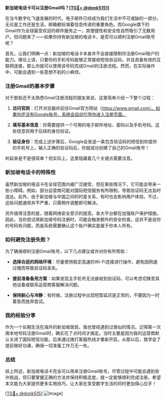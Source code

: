 **新加坡电话卡可以注册Gmail吗？[[TG💪+ @donk5151](https://t.me/s/donk5151)]**

在当今数字化飞速发展的时代，电子邮件已经成为我们生活中不可或缺的一部分。无论是工作还是生活，邮箱都扮演着信息传递的重要角色。而Google旗下的Gmail作为全球最受欢迎的邮件服务之一，其便捷性和安全性自然吸引了无数用户。但问题来了——如果你持有新加坡的电话卡，是否可以顺利注册Gmail账号呢？

首先，让我们明确一点：新加坡的电话卡本身并不会直接限制你注册Gmail账户的能力。理论上讲，只要你的手机号码能够正常接收短信验证码，并且具备有效的互联网连接，那么你就可以使用该号码完成Gmail的注册流程。然而，在实际操作中，可能会遇到一些意想不到的小麻烦。

### 注册Gmail的基本步骤

对于那些还不太熟悉Gmail注册流程的朋友来说，这里简单介绍一下整个过程：

1. **访问官网**：打开浏览器并前往Gmail官方网站（https://www.gmail.com）。如果你还没有Google账号，系统会自动引导你进入注册页面。
   
2. **填写基本信息**：你需要提供一个可用的电子邮件地址、密码以及手机号码。这些信息将用于后续的身份验证。

3. **验证身份**：完成上述步骤后，Google会发送一条包含验证码的短信到你提供的手机号上。输入正确的验证码后，你就成功创建了自己的Gmail账号！

听起来是不是很简单？但实际上，这里隐藏着几个关键点需要注意。

### 新加坡电话卡的特殊性

虽然新加坡的电话卡在全球范围内被广泛接受，但在某些情况下，它可能会带来一些小障碍。例如，部分运营商可能对国际短信服务有所限制，导致验证码无法及时送达。此外，由于新加坡与中国之间的时差关系，有时也会影响用户体验。不过，这些问题通常并不严重，只需稍作调整即可解决。

另外值得注意的是，随着网络安全意识的提高，各大平台都在加强账户保护措施。因此，当你尝试用新加坡号码注册时，可能会触发额外的安全检查。这并不是说你的号码有问题，而是系统需要确认这个账户确实是属于你本人所有。

### 如何避免注册失败？

为了确保顺利注册Gmail账号，以下几点建议或许对你有所帮助：

- **选择合适的网络环境**：尽量使用稳定高速的Wi-Fi连接进行操作，避免因网速过慢而导致验证码丢失。
  
- **提前准备备用方案**：如果发现主手机号无法接收到验证码，可以考虑切换至其他设备或联系运营商客服解决问题。

- **保持耐心与冷静**：有时候，注册过程中出现短暂延迟是正常的，不要因为一时着急而放弃尝试。

### 我的经验分享

作为一个长期生活在海外的新加坡居民，我也曾经遇到过类似的情况。记得第一次用本地号码注册Gmail时，确实花了点时间才搞定。当时主要是因为我的运营商默认关闭了国际短信功能，后来通过拨打客服热线才重新开启。从那以后，我学会了提前做好功课，确保一切准备工作万无一失。

### 总结

综上所述，新加坡电话卡完全可以用来注册Gmail账号。尽管过程中可能会遇到些许挑战，但只要掌握正确的方法并保持积极态度，就一定能够顺利完成注册。希望本文能为大家提供更多实用技巧，让大家在享受数字生活的同时更加得心应手！

[[TG💪+ @donk5151](https://t.me/s/donk5151) ![Image](https://i.postimg.cc/rwNCRYN7/Snipaste-2025-04-30-17-27-05.png)]